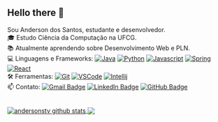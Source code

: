 ## Hello there 👋
Sou Anderson dos Santos, estudante e desenvolvedor.
<br/>🎓 Estudo Ciência da Computação na UFCG.
<br/>📚 Atualmente aprendendo sobre Desenvolvimento Web e PLN.
<br/>💻 Linguagens e Frameworks: 
[![Java](https://img.shields.io/badge/-Java-333333?style=flat&logo=openjdk)](https://www.java.com/)
[![Python](https://img.shields.io/badge/-Python-333333?style=flat&logo=Python&logoColor=dodgerblue)](https://www.python.org/)
[![Javascript](https://img.shields.io/badge/-Javascript-333333?style=flat&logo=javascript)](https://developer.mozilla.org/pt-BR/docs/Web/JavaScript)
[![Spring](https://img.shields.io/badge/-SpringBoot-333333?style=flat&logo=Spring)](https://spring.io/projects/spring-boot)
[![React](https://img.shields.io/badge/-React-333333?style=flat&logo=react)](https://react.dev/)
<br/> 🛠️ Ferramentas:
[![Git](https://img.shields.io/badge/-Git-333333?style=flat&logo=Git&logoColor=orange)](https://git-scm.com/)
[![VSCode](https://img.shields.io/badge/-Visual_Studio_Code-333333?style=flat&logo=visualstudiocode&logoColor=dodgerblue)](https://code.visualstudio.com/)
[![Intellij](https://img.shields.io/badge/-IntelliJ_IDEA-333333?style=flat&logo=intellijidea&logoColor=white)](https://www.jetbrains.com/idea/)
<br/>📫 Contato: [![Gmail Badge](https://img.shields.io/badge/-anderson.santos.silva@ccc.ufcg.edu.br-c14438?style=flat-square&logo=Gmail&logoColor=white&link=mailto:anderson.santos.silva@ccc.ufcg.edu.br)](mailto:anderson.santos.silva@ccc.ufcg.edu.br)
[![LinkedIn Badge](https://img.shields.io/badge/-Anderson_Santos-blue?style=flat-square&logo=Linkedin&logoColor=white&link=www.linkedin.com/in/anderson-dos-santos-81101017a/)](https://www.linkedin.com/in/anderson-dos-santos-81101017a/)
[![GitHub Badge](https://img.shields.io/github/followers/andersonstv?label=follow&style=social)](https://github.com/andersonstv)

<br/>

<a href="https://github.com/andersonstv">
 <img align="center" src="https://github-readme-stats.vercel.app/api?username=andersonstv&show_icons=true&theme=dracula&line_height=27" alt="andersonstv github stats"/>
</a>
<a href="https://github.com/andersonstv">
  <img align="center" src="https://github-readme-stats.vercel.app/api/top-langs/?username=andersonstv&theme=dracula&hide_langs_below=1" />
</a>

